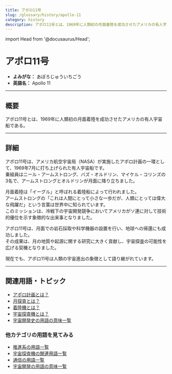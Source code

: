 ```yaml
---
title: アポロ11号
slug: /glossary/history/apollo-11
category: history
description: アポロ11号とは、1969年に人類初の月面着陸を成功させたアメリカの有人宇宙船である。
---
```


import Head from '@docusaurus/Head';

<Head>
  <script type="application/ld+json">
    {`{
      "@context": "https://schema.org",
      "@type": "DefinedTerm",
      "name": "アポロ11号",
      "inDefinedTermSet": "https://www.space-portal.org",
      "termCode": "glossary/history/apollo-11",
      "description": "アポロ11号とは、1969年に人類初の月面着陸を成功させたアメリカの有人宇宙船である。",
      "url": "https://www.space-portal.org/docs/glossary/history/apollo-11"
    }`}
  </script>
</Head>

# アポロ11号

- **よみがな：** あぽろじゅういちごう  
- **英語名：** Apollo 11  

---

## 概要

アポロ11号とは、1969年に人類初の月面着陸を成功させたアメリカの有人宇宙船である。

---

## 詳細

アポロ11号は、アメリカ航空宇宙局（NASA）が実施したアポロ計画の一環として、1969年7月に打ち上げられた有人宇宙船です。  
乗組員はニール・アームストロング、バズ・オルドリン、マイケル・コリンズの3名で、アームストロングとオルドリンが月面に降り立ちました。  

月面着陸は「イーグル」と呼ばれる着陸船によって行われました。  
アームストロングの「これは人間にとって小さな一歩だが、人類にとっては偉大な飛躍だ」という言葉は世界中に知られています。  
このミッションは、冷戦下の宇宙開発競争においてアメリカがソ連に対して技術的優位を示す象徴的な出来事となりました。  

アポロ11号は、月面での岩石採取や科学機器の設置を行い、地球への帰還にも成功しました。  
その成果は、月の地質や起源に関する研究に大きく貢献し、宇宙探査の可能性を広げる契機となりました。  

現在でも、アポロ11号は人類の宇宙進出の象徴として語り継がれています。

---

## 関連用語・トピック

- [アポロ計画とは？](/docs/glossary/history/apollo-program/)
- [月探査とは？](/docs/explorer/type/moon-probe/)
- [着陸機とは？](/docs/explorer/technology/lander/)
- [宇宙探査機とは？](/docs/explorer/space-probe/)
- [宇宙開発史の用語の意味一覧](/docs/category/history/)

### 他カテゴリの用語を見てみる
- [推進系の用語一覧](/docs/category/propulsion/)
- [宇宙探査機の関連用語一覧](/docs/category/explorer/)
- [通信の用語一覧](/docs/category/communication/)
- [宇宙開発の用語の意味一覧](/docs/category/glossary/)
